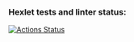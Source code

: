 ### Hexlet tests and linter status:
[![Actions Status](https://github.com/ksssksss/frontend-project-46/actions/workflows/hexlet-check.yml/badge.svg)](https://github.com/ksssksss/frontend-project-46/actions)